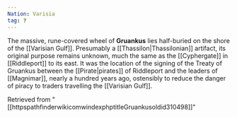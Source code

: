 ```yaml
---
Nation: Varisia
tag: ❓
---
```

> 
The massive, rune-covered wheel of **Gruankus** lies half-buried on the shore of the [[Varisian Gulf]].  Presumably a [[Thassilon|Thassilonian]] artifact, its original purpose remains unknown, much the same as the [[Cyphergate]] in [[Riddleport]] to its east.  It was the location of the signing of the Treaty of Gruankus between the [[Pirate|pirates]] of Riddleport and the leaders of [[Magnimar]], nearly a hundred years ago, ostensibly to reduce the danger of piracy to traders travelling the [[Varisian Gulf]].








Retrieved from "[[httpspathfinderwikicomwindexphptitleGruankusoldid310498]]"